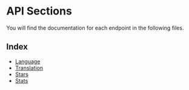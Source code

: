 # API Sections

You will find the documentation for each endpoint in the following files.

## Index

- [Language](./Language.md)
- [Translation](./Translation.md)
- [Stars](./Stars.md)
- [Stats](./Stats.md)
